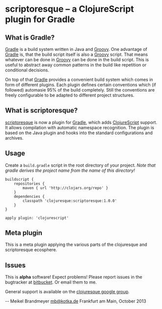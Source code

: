 # scriptoresque – a ClojureScript plugin for Gradle

## What is Gradle?

[Gradle][] is a build system written in Java and [Groovy][]. One advantage
of [Gradle][] is, that the build script itself is also a [Groovy][] script.
That means whatever can be done in [Groovy][] can be done in the build
script. This is useful to abstract away common patterns in the build like
repetition or conditional decisions.

On top of that [Gradle][] provides a convenient build system which comes
in form of different plugins. Each plugin defines certain conventions which
(if followed) automasie 95% of the build completely. Still the conventions
are freely configurable to be adapted to different project structures.

## What is scriptoresque?

[scriptoresque][cg] is now a plugin for [Gradle][], which adds
[ClojureScript][clj] support. It allows compilation with automatic namespace
recognition. The plugin is based on the Java plugin and hooks into the standard
configurations and archives.

## Usage

Create a `build.gradle` script in the root directory of your project. *Note
that gradle derives the project name from the name of this directory!*

    buildscript {
        repositories {
            maven { url 'http://clojars.org/repo' }
        }
        dependencies {
            classpath 'clojuresque:scriptoresque:1.0.0'
        }
    }
    
    apply plugin: 'clojurescript'

## Meta plugin

This is a meta plugin applying the various parts of the clojuresque and
scriptoresque ecosphere.

## Issues

This is **alpha** software! Expect problems! Please report issues in the
bugtracker at [bitbucket][bb]. Or email them to me.

General support is available on the [clojuresque google group][cgg].

-- 
Meikel Brandmeyer <mb@kotka.de>
Frankfurt am Main, October 2013

[Gradle]: http://www.gradle.org
[Groovy]: http://groovy.codehaus.org
[clj]:    http://clojure.org
[cg]:     http://bitbucket.org/clojuresque/scriptoresque
[bb]:     http://bitbucket.org/clojuresque/scriptoresque-base/issues
[cgg]:    https://groups.google.com/forum/#!forum/clojuresque
